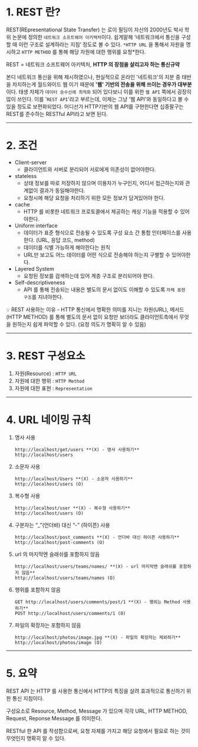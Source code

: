 # 1. REST 란?

REST(REpresentational State Transfer) 는 로이 필딩이 자신의 2000년도 박사 학위 논문에 정의한 `네트워크 소프트웨어 아키텍처`이다. 쉽게말해 ‘네트워크에서 통신을 구성할 때 이런 구조로 설계하라는 지침’ 정도로 볼 수 있다. `*HTTP URL` 을 통해서 자원을 명시하고 `HTTP METHOD` 를 통해 해당 자원에 대한 행위를 요청*한다.

REST = 네트워크 소프트웨어 아키텍처, **HTTP 의 장점을 살리고자 하는 통신규약**

본디 네트워크 통신을 위해 제시하였으나, 현실적으로 온라인 '네트워크'의 지분 중 태반을 차지하는게 월드와이드 웹 이기 때문에 **'웹' 기반의 전송을 위해 쓰이는 경우가 대부분**이다. 태생 자체가 `데이터 송수신에 최적화` 되어 있다보니 이를 위한 `웹 API` 쪽에서 굉장히 많이 쓰인다. 이를 '`REST API`'라고 부르는데, 이제는 그냥 '웹 API'와 동일하다고 볼 수 있을 정도로 보편화되었다. 어디선가 HTTP기반의 웹 API를 구현한다면 십중팔구는 REST를 준수하는 RESTful API라고 보면 된다.

---

# 2. 조건

- Client-server
    - 클라이언트와 서버로 분리되어 서로에게 의존성이 없어야한다.
- stateless
    - 상태 정보를 따로 저장하지 않으며 이용자가 누구인지, 어디서 접근하는지와 관계없이 결과가 동일해야한다.
    - 요청시에 해당 요청을 처리하기 위한 모든 정보가 담겨있어야 한다.
- cache
    - HTTP 를 비롯한 네트워크 프로토콜에서 제공하는 캐싱 기능을 적용할 수 있어야한다.
- Uniform interface
    - 데이터가 표준 형식으로 전송될 수 있도록 구성 요소 간 통합 인터페이스를 사용한다. (URL, 응답 코드, method)
    - 데이터를 식별 가능하게 해야한다는 원칙
    - URL만 보고도 어느 데이터를 어떤 식으로 전송해야 하는지 구별할 수 있어야한다.
- Layered System
    - 요청된 정보를 검색하는데 있어 계층 구조로 분리되어야 한다.
- Self-descriptiveness
    - API 를 통해 전송되는 내용은 별도의 문서 없이도 이해할 수 있도록 `자체 표현 구조`를 지녀야한다.

<aside>
💡 REST 사용하는 이유
- HTTP 통신에서 명확한 의미를 지니는 자원(URL), 메서드(HTTP METHOD) 를 통해 별도의 문서 없이 요청만 보더라도 클라이언트측에서 무엇을 원하는지 쉽게 파악할 수 있다. (요청 의도가 명확히 알 수 있음)

</aside>

---

# 3. REST 구성요소

1. 자원(Resource) : `HTTP URL`
2. 자원에 대한 행위 : `HTTP Method`
3. 자원에 대한 표현 : `Representation`

---

# 4. URL 네이밍 규칙

1. 명사 사용

    ```
    http://localhost/get/users **(X) - 명사 사용하기**
    http://localhost/users
    ```

2. 소문자 사용

    ```
    http://localhost/Users **(X) - 소문자 사용하기**
    http://localhost/users (O)
    ```

3. 복수형 사용

    ```
    http://localhost/user **(X) - 복수형 사용하기**
    http://localhost/users (O)
    ```

4. 구분자는 “_”(언더바) 대신  “-” (하이픈) 사용

    ```
    http://localhost/post_comments **(X) - 언더바 대신 하이픈 사용하기**
    http://localhost/post-comments (O)
    ```

5. url 의 마지막엔 슬래쉬를 포함하지 않음

    ```
    http://localhost/users/teams/names/ **(X) - url 마지막엔 슬래쉬를 포함하지 않음**
    http://localhost/users/teams/names (O)
    ```

6. 행위를 포함하지 않음

    ```
    GET http://localhost/users/comments/post/1 **(X) - 행위는 Method 사용하기**
    POST http://localhost/users/comments/1 (O)
    ```

7. 파일의 확장자는 포함하지 않음

    ```
    http://localhost/photos/image.jpg **(X) - 파일의 확장자는 제외하기**
    http://localhost/photos/image (O)
    ```


---

# 5. 요약

REST API 는 HTTP 를 사용한 통신에서 HTTP의 특징을 살려 효과적으로 통신하기 위한 통신 지침이다.

구성요소로 Resource, Method, Message 가 있으며 각각 URL, HTTP METHOD, Request, Reponse Message 를 의미한다.

RESTful 한 API 를 작성함으로써, 요청 자체를 가지고 해당 요청에서 필요로 하는 것이 무엇인지 명확히 알 수 있다.